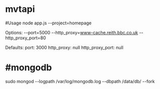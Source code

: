 mvtapi
=====

#Usage
node app.js --project=homepage

Options:
--port=5000
--http_proxy=www-cache.reith.bbc.co.uk
--http_proxy_port=80

Defaults:
port: 3000
http_proxy: null
http_proxy_port: null


#mongodb
========
sudo mongod --logpath /var/log/mongodb.log --dbpath /data/db/ --fork
